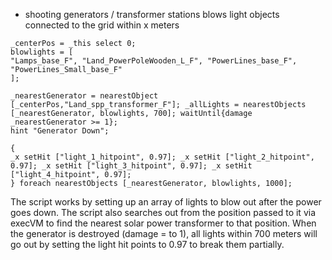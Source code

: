 * shooting generators / transformer stations blows light objects connected to the grid within x meters

```
_centerPos = _this select 0;
blowlights = [
"Lamps_base_F", "Land_PowerPoleWooden_L_F", "PowerLines_base_F", "PowerLines_Small_base_F"
];

_nearestGenerator = nearestObject [_centerPos,"Land_spp_transformer_F"]; _allLights = nearestObjects [_nearestGenerator, blowlights, 700]; waitUntil{damage _nearestGenerator >= 1};
hint "Generator Down";

{
_x setHit ["light_1_hitpoint", 0.97]; _x setHit ["light_2_hitpoint", 0.97]; _x setHit ["light_3_hitpoint", 0.97]; _x setHit ["light_4_hitpoint", 0.97];
} foreach nearestObjects [_nearestGenerator, blowlights, 1000];
```

The script works by setting up an array of lights to blow out after the power goes down. The script also searches out from the position passed to it via execVM to find the nearest solar power transformer to that position. When the generator is destroyed (damage = to 1), all lights within 700 meters will go out by setting the light hit points to 0.97 to break them partially.
